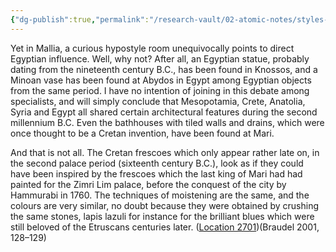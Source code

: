 ```yaml
---
{"dg-publish":true,"permalink":"/research-vault/02-atomic-notes/styles-of-architecture-and-art-on-crete-show-many-similarities-to-mari-mesopotamia-egypt-anatolia-and-syria/"}
---
```


Yet in Mallia, a curious hypostyle room unequivocally points to direct Egyptian influence. Well, why not? After all, an Egyptian statue, probably dating from the nineteenth century B.C., has been found in Knossos, and a Minoan vase has been found at Abydos in Egypt among Egyptian objects from the same period. I have no intention of joining in this debate among specialists, and will simply conclude that Mesopotamia, Crete, Anatolia, Syria and Egypt all shared certain architectural features during the second millennium B.C. Even the bathhouses with tiled walls and drains, which were once thought to be a Cretan invention, have been found at Mari. 

And that is not all. The Cretan frescoes which only appear rather late on, in the second palace period (sixteenth century B.C.), look as if they could have been inspired by the frescoes which the last king of Mari had had painted for the Zimri Lim palace, before the conquest of the city by Hammurabi in 1760. The techniques of moistening are the same, and the colours are very similar, no doubt because they were obtained by crushing the same stones, lapis lazuli for instance for the brilliant blues which were still beloved of the Etruscans centuries later. ([Location 2701](https://readwise.io/to_kindle?action=open&asin=B004FEFSCC&location=2701))(Braudel 2001, 128–129)
